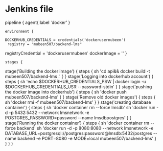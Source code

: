 # Jenkins file 
pipeline {
agent{
       label 'docker'
    }

    environment {

    DOCKERHUB_CREDENTIALS = credentials('dockerusermubeen')
     registry = "mubeen507/backend-lms"
registryCredential = 'dockerusermubeen'
dockerImage = ''
    }

    stages {


stage('Building the docker image') {
            steps {
sh 'cd api&& docker build -t mubeen507/backend-lms .'
            }
        }
stage('Logging into dockerhub account') {
            steps {
sh 'echo $DOCKERHUB_CREDENTIALS_PSW | docker login -u $DOCKERHUB_CREDENTIALS_USR --password-stdin'
            }
        }
stage('pushing the docker image into dockerhub') {
            steps {
sh 'docker push mubeen507/backend-lms'
            }
        }
stage('Remove old docker images') {
             steps {
sh 'docker rmi -f mubeen507/backend-lms'
            }
        }
stage('creating database container') {
             steps {
sh 'docker container rm --force lmsdb'
sh 'docker run -d -p 5432:5432 --network lmsnetwork -e  POSTGRES_PASSWORD=password --name lmsdbpostgres'
            }
        }
stage('Running the docker container') {
            steps {
sh 'docker container rm --force backend'
sh 'docker run -d -p 8080:8080 --network lmsnetwork -e DATABASE_URL=postgresql://postgres:password@lmsdb:5432/postgres --name backend -e PORT=8080 -e MODE=local  mubeen507/backend-lms'
            }
        }
    }
}

